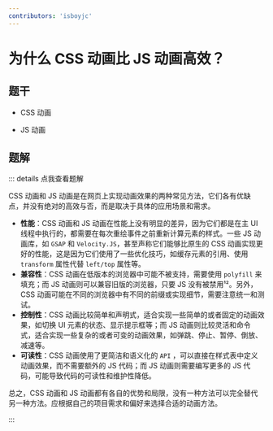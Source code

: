 ```yaml
---
contributors: 'isboyjc'
---
```


# 为什么 CSS 动画比 JS 动画高效？


## 题干

- CSS 动画

- JS 动画



## 题解

::: details 点我查看题解

CSS 动画和 JS 动画是在网页上实现动画效果的两种常见方法，它们各有优缺点，并没有绝对的高效与否，而是取决于具体的应用场景和需求。

- **性能**：CSS 动画和 JS 动画在性能上没有明显的差异，因为它们都是在主 UI 线程中执行的，都需要在每次重绘事件之前重新计算元素的样式。一些 JS 动画库，如 `GSAP` 和 `Velocity.JS`，甚至声称它们能够比原生的 CSS 动画实现更好的性能，这是因为它们使用了一些优化技巧，如缓存元素的引用、使用 `transform` 属性代替 `left/top` 属性等。
- **兼容性**：CSS 动画在低版本的浏览器中可能不被支持，需要使用 `polyfill` 来填充；而 JS 动画则可以兼容旧版的浏览器，只要 JS 没有被禁用¹²。另外，CSS 动画可能在不同的浏览器中有不同的前缀或实现细节，需要注意统一和测试。
- **控制性**：CSS 动画比较简单和声明式，适合实现一些简单的或者固定的动画效果，如切换 UI 元素的状态、显示提示框等；而 JS 动画则比较灵活和命令式，适合实现一些复杂的或者可变的动画效果，如弹跳、停止、暂停、倒放、减速等。
- **可读性**：CSS 动画使用了更简洁和语义化的 `API` ，可以直接在样式表中定义动画效果，而不需要额外的 JS 代码；而 JS 动画则需要编写更多的 JS 代码，可能导致代码的可读性和维护性降低。

总之，CSS 动画和 JS 动画都有各自的优势和局限，没有一种方法可以完全替代另一种方法。应根据自己的项目需求和偏好来选择合适的动画方法。

:::

